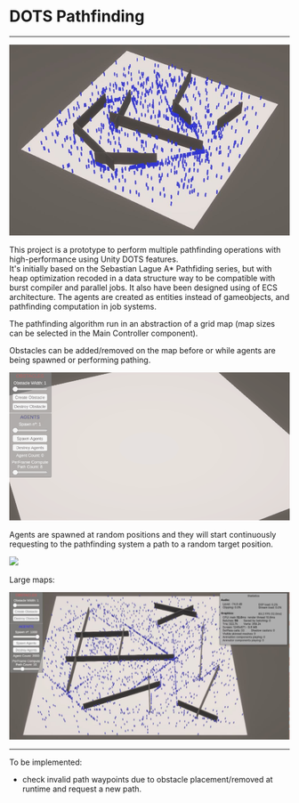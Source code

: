# DOTS Pathfinding
-----------------------------------------------
![](https://github.com/farpini/DOTSPathfinding/blob/main/TitleImage.JPG)<br />

This project is a prototype to perform multiple pathfinding operations with high-performance using Unity DOTS features.<br />
It's initially based on the Sebastian Lague A* Pathfiding series, but with heap optimization recoded in a data structure way to be compatible with burst compiler and parallel jobs.
It also have been designed using of ECS architecture. The agents are created as entities instead of gameobjects, and pathfinding computation in job systems.

The pathfinding algorithm run in an abstraction of a grid map (map sizes can be selected in the Main Controller component).

Obstacles can be added/removed on the map before or while agents are being spawned or performing pathing.

![](https://github.com/farpini/DOTSPathfinding/blob/main/Obstacle.gif)<br />

Agents are spawned at random positions and they will start continuously requesting to the pathfinding system a path to a random target position.

![](https://github.com/farpini/DOTSPathfinding/blob/main/Performance.gif)<br />

Large maps:

![](https://github.com/farpini/DOTSPathfinding/blob/main/LargeMaps.JPG)<br />

-----------------------------------------------
To be implemented:
- check invalid path waypoints due to obstacle placement/removed at runtime and request a new path.
